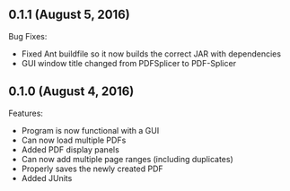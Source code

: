 ## 0.1.1 (August 5, 2016)

Bug Fixes:

- Fixed Ant buildfile so it now builds the correct JAR with dependencies
- GUI window title changed from PDFSplicer to PDF-Splicer

## 0.1.0 (August 4, 2016)

Features:

- Program is now functional with a GUI
- Can now load multiple PDFs
- Added PDF display panels
- Can now add multiple page ranges (including duplicates)
- Properly saves the newly created PDF
- Added JUnits